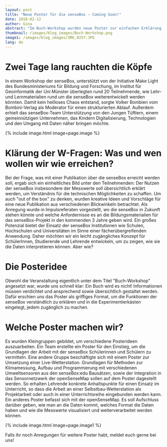 ```yaml
---
layout: post
title: "Neue Poster für die senseBox – Coming Soon!"
date: 2018-02-12
author: Gina
abstract: "Im Buch-Workshop wurden neue Poster zur einfachen Erklärung der senseBox für SchülerInnen, Studierende und LehrerInnen entwickelt."
thumbnail: /images/blog_images/Buch-Workshop.png
image1: /images/blog_images/IMG_0257.JPG
lang: de
---
```

Zwei Tage lang rauchten die Köpfe
============
In einem Workshop der senseBox, unterstützt von der Initiative Make Light des Bundesministeriums für Bildung und Forschung, im Institut für Geoinformatik der Uni Münster überlegten rund 20 Teilnehmende, wie Lehr- und Lernmaterialien rund um die senseBox weiterentwickelt werden könnten. Damit kein heilloses Chaos entstand, sorgte Volker Bombien vom Bombini-Verlag als Moderator für einen strukturierten Ablauf. Außerdem erhielt das senseBox-Team Unterstützung von den Jungen Tüftlern, einem gemeinnützigen Unternehmen, das Kindern Digitalisierung, Technologien und den Umgang mit Daten näher bringen möchte.

{% include image.html image=page.image %}

Klärung der W-Fragen: Was und wen wollen wir wie erreichen?
============
Bei der Frage, was mit einer Publikation über die senseBox erreicht werden soll, ergab sich ein einheitliches Bild unter den Teilnehmenden: Der Nutzen der senseBox insbesondere der Messwerte soll übersichtlich erklärt werden, um Verständnis für die technischen Möglichkeiten zu schaffen. Um auch "out of the box" zu denken, wurden kreative Ideen und Vorschläge für eine neue Publikation aus verschiedenen Blickwinkeln betrachtet. Als Anregung wurde in Impulsreferaten vorgestellt, wo die senseBox in Zukunft stehen könnte und welche Anfordernisse es an die Bildungsmaterialien für das senseBox-Projekt in den kommenden 3 Jahre geben wird. Ein großes Potenzial bietet der Einsatz der senseBox Institutionen wie Schulen, Hochschulen und Universitäten im Sinne einer fächerübergreifenden Anwendung. Daher möchten wir ein leicht zugängliches Konzept für SchülerInnen, Studierende und Lehrende entwickeln, um zu zeigen, wie sie die Daten interpretieren können. Aber wie?

Die Posteridee
============
Obwohl die Veranstaltung eigentlich unter dem Titel "Buch-Workshop" angesetzt war, wurde uns schnell klar: Ein Buch wird es nicht! Informationen müssen verdichtet und ansprechend sowie übersichtlich gestaltet werden. Dafür erschien uns das Poster als griffiges Format, um die Funktionen der senseBox verständlich zu erklären und in die Experimentierkästen eingelegt, jedem zugänglich zu machen. 

Welche Poster machen wir?
============
Es wurden Kleingruppen gebildet, um verschiedene Posterideen auszuarbeiten. Ein Team erstellte ein Poster für den Einstieg, um die Grundlagen der Arbeit mit der senseBox Schülerinnen und Schülern zu vermitteln. Eine andere Gruppe beschäftigte sich mit einem Poster zur Umsetzung einer Live-Wetterstation. Grundlagen für Methoden zur Klimamessung, Aufbau und Programmierung mit verschiedenen Umweltsensoren aus den senseBox:edu Bausätzen, sowie der Integration in das Sensornetzwerk der openSenseMap sollen auf dem Poster dagestellt werden. So erhalten Lehrende konkrete Anhaltspunkte für einen Einsatz im Unterricht, so dass die Arbeit an einer Selbstbau-Wetterstation als Projektarbeit oder auch in einer Unterrichtsreihe eingebunden werden kann. Ein anderes Poster befasst sich mit der openSenseMap. Es soll Aufschluss darüber geben, wie man an die Daten kommt, welches Format die Daten haben und wie die Messwerte visualisiert und weiterverarbeitet werden können. 

{% include image.html image=page.image1 %}

Falls ihr noch Anregungen für weitere Poster habt, meldet euch gerne bei uns!
